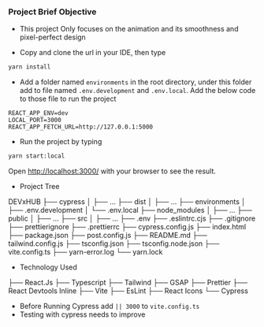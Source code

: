 ### Project Brief Objective

- This project Only focuses on the animation and its smoothness and pixel-perfect design

- Copy and clone the url in your IDE, then type

```bash
yarn install
```

- Add a folder named `environments` in the root directory, under this folder add to file named `.env.development` and `.env.local`. Add the below code to those file to run the project
```
REACT_APP_ENV=dev
LOCAL_PORT=3000
REACT_APP_FETCH_URL=http://127.0.0.1:5000
```

- Run the project by typing

```bash
yarn start:local
```

Open [ http://localhost:3000/](http://localhost:3000/) with your browser to see the result.

- Project Tree

DEVxHUB
├── cypress
│   ├── ...
├── dist
│   ├── ...
├── environments
│   ├── .env.development
│   └── .env.local
├── node_modules
│   ├── ...
├── public
│   ├── ...
├── src
│   ├── ...
├── .env
├── .eslintrc.cjs
├── .gitignore
├── prettierignore
├── .prettierrc
├── cypress.config.js
├── index.html
├── package.json
├── post.config.js
├── README.md
├── tailwind.config.js
├── tsconfig.json
├── tsconfig.node.json
├── vite.config.ts
├── yarn-error.log
└── yarn.lock

- Technology Used

├── React.Js
├── Typescript
├── Tailwind
├── GSAP
├── Prettier
├── React Devtools Inline
├── Vite
├── EsLint
├── React Icons
└── Cypress

- Before Running Cypress add `|| 3000` to `vite.config.ts`
- Testing with cypress needs to improve